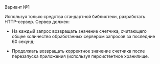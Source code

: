 Вариант №1

Используя только средства стандартной библиотеки, разработать HTTP-сервер. Сервер должен:

* На каждый запрос возвращать значение счетчика, считающего общее количество обработанных сервером запросов за последние 60 секунд;

* Продолжать возвращать корректное значение счетчика после перезапуска приложения (используя персистентное хранилище.
